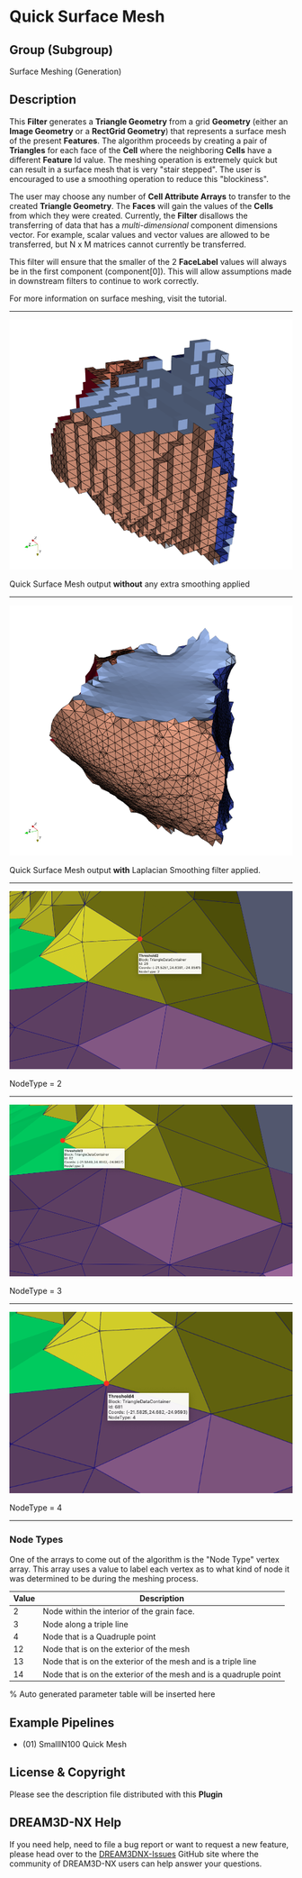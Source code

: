 # Quick Surface Mesh

## Group (Subgroup)

Surface Meshing (Generation)

## Description

This **Filter** generates a **Triangle Geometry** from a grid **Geometry** (either an **Image Geometry** or a **RectGrid Geometry**) that represents a surface mesh of the present **Features**. The algorithm proceeds by creating a pair of **Triangles** for each face of the **Cell** where the neighboring **Cells** have a different **Feature** Id value. The meshing operation is extremely quick but can result in a surface mesh that is very "stair stepped". The user is encouraged to use a smoothing operation to reduce this "blockiness".

The user may choose any number of **Cell Attribute Arrays** to transfer to the created **Triangle Geometry**. The **Faces** will gain the values of the **Cells** from which they were created.  Currently, the **Filter** disallows the transferring of data that has a *multi-dimensional* component dimensions vector.  For example, scalar values and vector values are allowed to be transferred, but N x M matrices cannot currently be transferred.

This filter will ensure that the smaller of the 2 **FaceLabel** values will always be in the first component (component[0]). This will allow assumptions made in downstream filters to continue to work correctly.

For more information on surface meshing, visit the tutorial.

---------------

![Example Quick Mesh Output](Images/QuickSurface_Output.png)

Quick Surface Mesh output **without** any extra smoothing applied

---------------

![Example Quick Mesh Output](Images/QuickSurface_Smooth_Output.png)

Quick Surface Mesh output **with** Laplacian Smoothing filter applied.

---------------

![NodeType = 2](Images/QuickMesh_NodeType_2.png)

NodeType = 2

---------------

![NodeType = 3](Images/QuickMesh_NodeType_3.png)

NodeType = 3

---------------

![NodeType = 4](Images/QuickMesh_NodeType_4.png)

NodeType = 4

---------------

### Node Types

One of the arrays to come out of the algorithm is the "Node Type" vertex array. This array uses a value to label each vertex as to what kind of node it was determined to be during the meshing process.

| Value | Description |
|-------|-------------|
| 2 | Node within the interior of the grain face.  |
| 3 | Node along a triple line  |
| 4 | Node that is a Quadruple point  |
| 12 | Node that is on the exterior of the mesh  |
| 13 | Node that is on the exterior of the mesh and is a triple line  |
| 14 | Node that is on the exterior of the mesh and is a quadruple point   |

% Auto generated parameter table will be inserted here

## Example Pipelines

+ (01) SmallIN100 Quick Mesh

## License & Copyright

Please see the description file distributed with this **Plugin**

## DREAM3D-NX Help

If you need help, need to file a bug report or want to request a new feature, please head over to the [DREAM3DNX-Issues](https://github.com/BlueQuartzSoftware/DREAM3DNX-Issues/discussions) GitHub site where the community of DREAM3D-NX users can help answer your questions.
